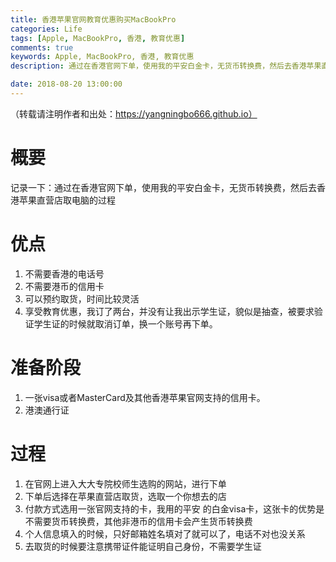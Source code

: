 ```yaml
---
title: 香港苹果官网教育优惠购买MacBookPro
categories: Life
tags: [Apple, MacBookPro, 香港, 教育优惠]
comments: true
keywords: Apple, MacBookPro, 香港, 教育优惠
description: 通过在香港官网下单，使用我的平安白金卡，无货币转换费，然后去香港苹果直营店取电脑的过程

date: 2018-08-20 13:00:00
---
```

（转载请注明作者和出处：https://yangningbo666.github.io）
# 概要
记录一下：通过在香港官网下单，使用我的平安白金卡，无货币转换费，然后去香港苹果直营店取电脑的过程

# 优点
1. 不需要香港的电话号
2. 不需要港币的信用卡
3. 可以预约取货，时间比较灵活
4. 享受教育优惠，我订了两台，并没有让我出示学生证，貌似是抽查，被要求验证学生证的时候就取消订单，换一个账号再下单。
# 准备阶段
1. 一张visa或者MasterCard及其他香港苹果官网支持的信用卡。
2. 港澳通行证

# 过程
1. 在官网上进入大大专院校师生选购的网站，进行下单
2. 下单后选择在苹果直营店取货，选取一个你想去的店
3. 付款方式选用一张官网支持的卡，我用的平安 的白金visa卡，这张卡的优势是不需要货币转换费，其他非港币的信用卡会产生货币转换费
4. 个人信息填入的时候，只好邮箱姓名填对了就可以了，电话不对也没关系
5. 去取货的时候要注意携带证件能证明自己身份，不需要学生证